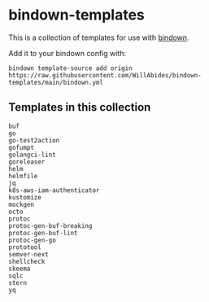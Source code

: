 # bindown-templates

This is a collection of templates for use with [bindown](https://github.com/willabides/bindown).

Add it to your bindown config with:

```
bindown template-source add origin https://raw.githubusercontent.com/WillAbides/bindown-templates/main/bindown.yml
```

## Templates in this collection
<!--- everything between the next line and the "end usage output" comment is generated by script/generate-readme --->
<!--- start usage output --->
```
buf
go
go-test2action
gofumpt
golangci-lint
goreleaser
helm
helmfile
jq
k8s-aws-iam-authenticator
kustomize
mockgen
octo
protoc
protoc-gen-buf-breaking
protoc-gen-buf-lint
protoc-gen-go
prototool
semver-next
shellcheck
skeema
sqlc
stern
yq
```
<!--- end usage output --->
